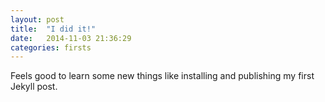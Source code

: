```yaml
---
layout: post
title:  "I did it!"
date:   2014-11-03 21:36:29
categories: firsts
---
```

Feels good to learn some new things like installing and publishing my first Jekyll post.